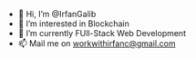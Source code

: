 - 👋 Hi, I’m @IrfanGalib
- 👀 I’m interested in Blockchain
- 🌱 I’m currently FUll-Stack Web Development
- 📫 Mail me on workwithirfanc@gmail.com

<!---
IrfanGalib/IrfanGalib is a ✨ special ✨ repository because its `README.md` (this file) appears on your GitHub profile.
You can click the Preview link to take a look at your changes.
--->
